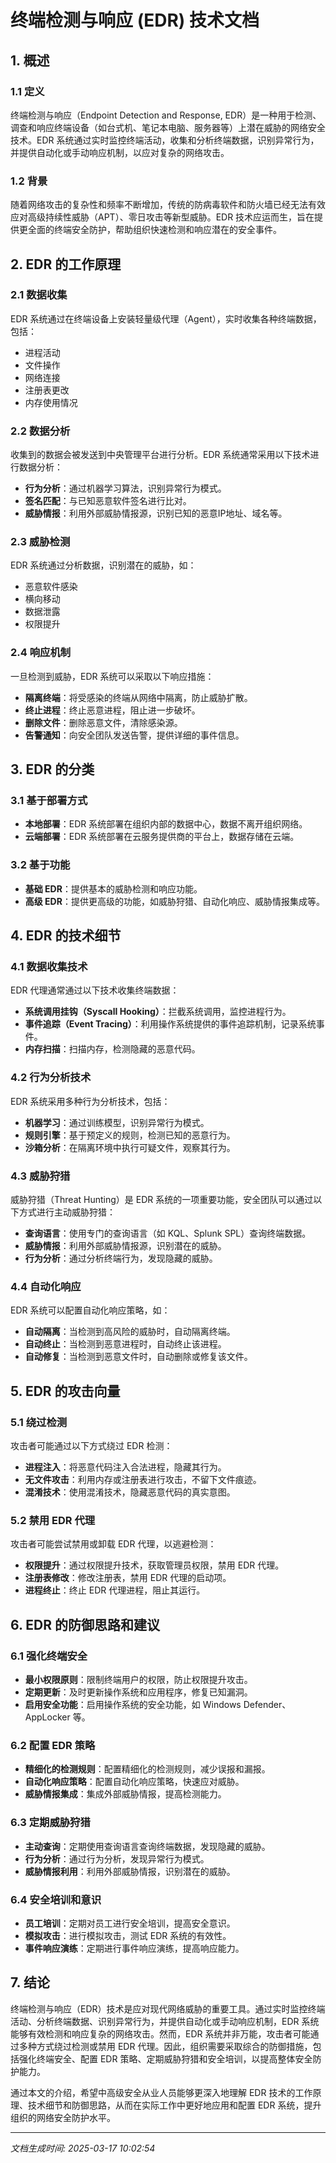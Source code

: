 # 终端检测与响应 (EDR) 技术文档

## 1. 概述

### 1.1 定义
终端检测与响应（Endpoint Detection and Response, EDR）是一种用于检测、调查和响应终端设备（如台式机、笔记本电脑、服务器等）上潜在威胁的网络安全技术。EDR 系统通过实时监控终端活动，收集和分析终端数据，识别异常行为，并提供自动化或手动响应机制，以应对复杂的网络攻击。

### 1.2 背景
随着网络攻击的复杂性和频率不断增加，传统的防病毒软件和防火墙已经无法有效应对高级持续性威胁（APT）、零日攻击等新型威胁。EDR 技术应运而生，旨在提供更全面的终端安全防护，帮助组织快速检测和响应潜在的安全事件。

## 2. EDR 的工作原理

### 2.1 数据收集
EDR 系统通过在终端设备上安装轻量级代理（Agent），实时收集各种终端数据，包括：
- 进程活动
- 文件操作
- 网络连接
- 注册表更改
- 内存使用情况

### 2.2 数据分析
收集到的数据会被发送到中央管理平台进行分析。EDR 系统通常采用以下技术进行数据分析：
- **行为分析**：通过机器学习算法，识别异常行为模式。
- **签名匹配**：与已知恶意软件签名进行比对。
- **威胁情报**：利用外部威胁情报源，识别已知的恶意IP地址、域名等。

### 2.3 威胁检测
EDR 系统通过分析数据，识别潜在的威胁，如：
- 恶意软件感染
- 横向移动
- 数据泄露
- 权限提升

### 2.4 响应机制
一旦检测到威胁，EDR 系统可以采取以下响应措施：
- **隔离终端**：将受感染的终端从网络中隔离，防止威胁扩散。
- **终止进程**：终止恶意进程，阻止进一步破坏。
- **删除文件**：删除恶意文件，清除感染源。
- **告警通知**：向安全团队发送告警，提供详细的事件信息。

## 3. EDR 的分类

### 3.1 基于部署方式
- **本地部署**：EDR 系统部署在组织内部的数据中心，数据不离开组织网络。
- **云端部署**：EDR 系统部署在云服务提供商的平台上，数据存储在云端。

### 3.2 基于功能
- **基础 EDR**：提供基本的威胁检测和响应功能。
- **高级 EDR**：提供更高级的功能，如威胁狩猎、自动化响应、威胁情报集成等。

## 4. EDR 的技术细节

### 4.1 数据收集技术
EDR 代理通常通过以下技术收集终端数据：
- **系统调用挂钩（Syscall Hooking）**：拦截系统调用，监控进程行为。
- **事件追踪（Event Tracing）**：利用操作系统提供的事件追踪机制，记录系统事件。
- **内存扫描**：扫描内存，检测隐藏的恶意代码。

### 4.2 行为分析技术
EDR 系统采用多种行为分析技术，包括：
- **机器学习**：通过训练模型，识别异常行为模式。
- **规则引擎**：基于预定义的规则，检测已知的恶意行为。
- **沙箱分析**：在隔离环境中执行可疑文件，观察其行为。

### 4.3 威胁狩猎
威胁狩猎（Threat Hunting）是 EDR 系统的一项重要功能，安全团队可以通过以下方式进行主动威胁狩猎：
- **查询语言**：使用专门的查询语言（如 KQL、Splunk SPL）查询终端数据。
- **威胁情报**：利用外部威胁情报源，识别潜在的威胁。
- **行为分析**：通过分析终端行为，发现隐藏的威胁。

### 4.4 自动化响应
EDR 系统可以配置自动化响应策略，如：
- **自动隔离**：当检测到高风险的威胁时，自动隔离终端。
- **自动终止**：当检测到恶意进程时，自动终止该进程。
- **自动修复**：当检测到恶意文件时，自动删除或修复该文件。

## 5. EDR 的攻击向量

### 5.1 绕过检测
攻击者可能通过以下方式绕过 EDR 检测：
- **进程注入**：将恶意代码注入合法进程，隐藏其行为。
- **无文件攻击**：利用内存或注册表进行攻击，不留下文件痕迹。
- **混淆技术**：使用混淆技术，隐藏恶意代码的真实意图。

### 5.2 禁用 EDR 代理
攻击者可能尝试禁用或卸载 EDR 代理，以逃避检测：
- **权限提升**：通过权限提升技术，获取管理员权限，禁用 EDR 代理。
- **注册表修改**：修改注册表，禁用 EDR 代理的启动项。
- **进程终止**：终止 EDR 代理进程，阻止其运行。

## 6. EDR 的防御思路和建议

### 6.1 强化终端安全
- **最小权限原则**：限制终端用户的权限，防止权限提升攻击。
- **定期更新**：及时更新操作系统和应用程序，修复已知漏洞。
- **启用安全功能**：启用操作系统的安全功能，如 Windows Defender、AppLocker 等。

### 6.2 配置 EDR 策略
- **精细化的检测规则**：配置精细化的检测规则，减少误报和漏报。
- **自动化响应策略**：配置自动化响应策略，快速应对威胁。
- **威胁情报集成**：集成外部威胁情报，提高检测能力。

### 6.3 定期威胁狩猎
- **主动查询**：定期使用查询语言查询终端数据，发现隐藏的威胁。
- **行为分析**：通过行为分析，发现异常行为模式。
- **威胁情报利用**：利用外部威胁情报，识别潜在的威胁。

### 6.4 安全培训和意识
- **员工培训**：定期对员工进行安全培训，提高安全意识。
- **模拟攻击**：进行模拟攻击，测试 EDR 系统的有效性。
- **事件响应演练**：定期进行事件响应演练，提高响应能力。

## 7. 结论

终端检测与响应（EDR）技术是应对现代网络威胁的重要工具。通过实时监控终端活动、分析终端数据、识别异常行为，并提供自动化或手动响应机制，EDR 系统能够有效检测和响应复杂的网络攻击。然而，EDR 系统并非万能，攻击者可能通过多种方式绕过检测或禁用 EDR 代理。因此，组织需要采取综合的防御措施，包括强化终端安全、配置 EDR 策略、定期威胁狩猎和安全培训，以提高整体安全防护能力。

通过本文的介绍，希望中高级安全从业人员能够更深入地理解 EDR 技术的工作原理、技术细节和防御思路，从而在实际工作中更好地应用和配置 EDR 系统，提升组织的网络安全防护水平。

---

*文档生成时间: 2025-03-17 10:02:54*
